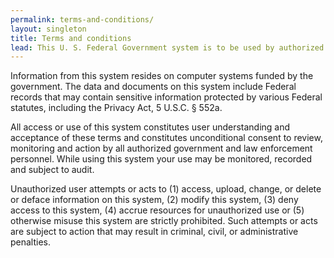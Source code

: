 ```yaml
---
permalink: terms-and-conditions/
layout: singleton
title: Terms and conditions
lead: This U. S. Federal Government system is to be used by authorized users only.
---
```


Information from this system resides on computer systems funded by the government. The data and documents on this system include Federal records that may contain sensitive information protected by various Federal statutes, including the Privacy Act, 5 U.S.C. § 552a.

All access or use of this system constitutes user understanding and acceptance of these terms and constitutes unconditional consent to review, monitoring and action by all authorized government and law enforcement personnel. While using this system your use may be monitored, recorded and subject to audit.

Unauthorized user attempts or acts to (1) access, upload, change, or delete or deface information on this system, (2) modify this system, (3) deny access to this system, (4) accrue resources for unauthorized use or (5) otherwise misuse this system are strictly prohibited. Such attempts or acts are subject to action that may result in criminal, civil, or administrative penalties.
